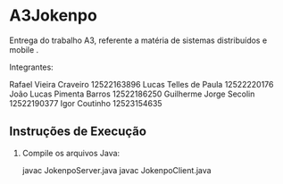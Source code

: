 # A3Jokenpo
Entrega do trabalho A3, referente a matéria de sistemas distribuídos e mobile .

Integrantes:

Rafael Vieira Craveiro 12522163896
Lucas Telles de Paula 12522220176 
João Lucas Pimenta Barros 12522186250 
Guilherme Jorge Secolin 12522190377 
Igor Coutinho 12523154635 

## Instruções de Execução

1. Compile os arquivos Java:

   javac JokenpoServer.java
   javac JokenpoClient.java

